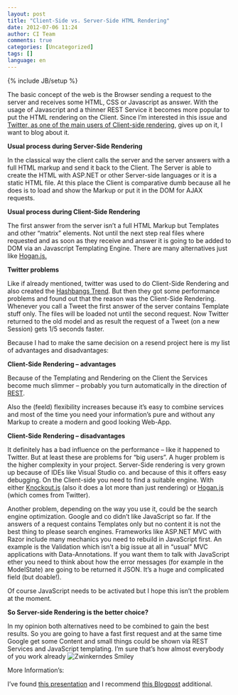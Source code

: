 ```yaml
---
layout: post
title: "Client-Side vs. Server-Side HTML Rendering"
date: 2012-07-06 11:24
author: CI Team
comments: true
categories: [Uncategorized]
tags: []
language: en
---
```

{% include JB/setup %}


<p>The basic concept of the web is the Browser sending a request to the server and receives some HTML, CSS or Javascript as answer. With the usage of Javascript and a thinner REST Service it becomes more popular to put the HTML rendering on the Client. Since I’m interested in this issue and <a href="http://engineering.twitter.com/2012/05/improving-performance-on-twittercom.html">Twitter, as one of the main users of Client-side rendering</a>, gives up on it, I want to blog about it.</p>
<p><b>Usual process during Server-Side Rendering</b></p>
<p>In the classical way the client calls the server and the server answers with a full HTML markup and send it back to the Client. The Server is able to create the HTML with ASP.NET or other Server-side languages or it is a static HTML file. At this place the Client is comparative dumb because all he does is to load and show the Markup or put it in the DOM for AJAX requests. </p>
<p><b>Usual process during Client-Side Rendering</b></p>  

<p>The first answer from the server isn’t a full HTML Markup but Templates and other “matrix” elements. Not until the next step real files where requested and as soon as they receive and answer it is going to be added to DOM via an Javascript Templating Engine. There are many alternatives just like <a href="http://www.knowyourstack.com/what-is/hogan.js">Hogan.js.</a> </p>
<p><b>Twitter problems</b></p>
<p>Like if already mentioned, twitter was used to do Client-Side Rendering and also created the <a href="{{BASE_PATH}}/2011/07/24/was-sind-hash-bang-urls-und-worum-geht-es-da/">Hashbangs Trend</a>. But then they got some performance problems and found out that the reason was the Client-Side Rendering. Whenever you call a Tweet the first answer of the server contains Template stuff only. The files will be loaded not until the second request. Now Twitter returned to the old model and as result the request of a Tweet (on a new Session) gets 1/5 seconds faster.</p>
<p>Because I had to make the same decision on a resend project here is my list of advantages and disadvantages:</p>
<p><b>Client-Side Rendering – advantages</b></p>
<p>Because of the Templating and Rendering on the Client the Services become much slimmer – probably you turn automatically in the direction of <a href="http://de.wikipedia.org/wiki/Representational_State_Transfer">REST</a>.</p>
<p>Also the (feeld) flexibility increases because it’s easy to combine services and most of the time you need your information’s pure and without any Markup to create a modern and good looking Web-App. </p>
<p><b>Client-Side Rendering – disadvantages</b></p>  

<p>It definitely has a bad influence on the performance – like it happened to Twitter. But at least these are problems for “big users”. A huger problem is the higher complexity in your project. Server-Side rendering is very grown up because of IDEs like Visual Studio co. and because of this it offers easy debugging. On the Client-side you need to find a suitable engine. With either <a href="http://www.knowyourstack.com/what-is/knockout.js">Knockout.js</a> (also it does a lot more than just rendering) or <a href="http://www.knowyourstack.com/what-is/hogan.js">Hogan.js</a> (which comes from Twitter).</p>
<p>Another problem, depending on the way you use it, could be the search engine optimization. Google and co didn’t like JavaScript so far. If the answers of a request contains Templates only but no content it is not the best thing to please search engines. Frameworks like ASP.NET MVC with Razor include many mechanics you need to rebuild in JavaScript first. An example is the Validation which isn’t a big issue at all in “usual” MVC applications with Data-Annotations. If you want them to talk with JavaScript ether you need to think about how the error messages (for example in the ModelState) are going to be returned it JSON. It’s a huge and complicated field (but doable!). </p>
<p>Of course JavaScript needs to be activated but I hope this isn’t the problem at the moment.</p>
<p><b>So Server-side Rendering is the better choice?</b></p>
<p>In my opinion both alternatives need to be combined to gain the best results. So you are going to have a fast first request and at the same time Google get some Content and small things could be shown via REST Services and JavaScript templating. I’m sure that’s how almost everybody of you work already <img style="border-bottom-style: none; border-left-style: none; border-top-style: none; border-right-style: none" class="wlEmoticon wlEmoticon-winkingsmile" alt="Zwinkerndes Smiley" src="{{BASE_PATH}}/assets/wp-images-en/wlEmoticon-winkingsmile41.png" /></p>
<p>More Information’s:</p>
<p>I’ve found <a href="http://www.tiefenb.com/blog/javascript-templating-clientside/">this presentation</a> and I recommend <a href="http://openmymind.net/2012/5/30/Client-Side-vs-Server-Side-Rendering/">this Blogpost</a> additional. </p>
